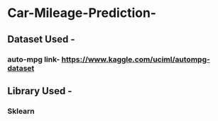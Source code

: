 # Car-Mileage-Prediction-

## Dataset Used -
### auto-mpg link- https://www.kaggle.com/uciml/autompg-dataset

## Library Used - 
### Sklearn

